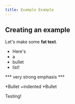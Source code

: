 ```yaml
---
title: Example Example
---
```


Creating an example
---------------
Let's make some **fat text**.

* Here's
* a
* bullet
* list!

*** very strong emphasis ***

*Bullet 
	+indented
*Bullet

Testing!
